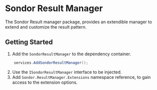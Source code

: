 # Sondor Result Manager
The Sondor Result manager package, provides an extendible manager to extend and customize the result pattern.

## Getting Started
  1. Add the `SondorResultManager` to the dependency container.
```csharp
    services.AddSondorResultManager();
```
  2. Use the `ISondorResultManager` interface to be injected.
  3. Add `Sondor.ResultManager.Extensions` namespace reference, to gain access to the extension options.